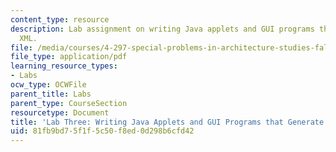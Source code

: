 ```yaml
---
content_type: resource
description: Lab assignment on writing Java applets and GUI programs that generate
  XML.
file: /media/courses/4-297-special-problems-in-architecture-studies-fall-2000/81fb9bd75f1f5c50f8ed0d298b6cfd42_Java.pdf
file_type: application/pdf
learning_resource_types:
- Labs
ocw_type: OCWFile
parent_title: Labs
parent_type: CourseSection
resourcetype: Document
title: 'Lab Three: Writing Java Applets and GUI Programs that Generate XML'
uid: 81fb9bd7-5f1f-5c50-f8ed-0d298b6cfd42
---
```

